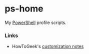 # ps-home #

My [PowerShell](https://technet.microsoft.com/en-us/library/bb978526.aspx) profile scripts.


### Links ###

* HowToGeek's [customization notes](http://www.howtogeek.com/50236/customizing-your-powershell-profile/)
